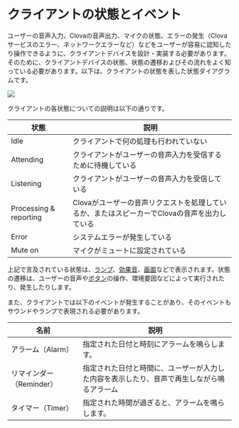 # クライアントの状態とイベント

ユーザーの音声入力、Clovaの音声出力、マイクの状態、エラーの発生（Clovaサービスのエラー、ネットワークエラーなど）などをユーザーが容易に認知したり操作できるように、クライアントデバイスを設計・実装する必要があります。そのために、クライアントデバイスの状態、状態の遷移およびその流れをよく知っている必要があります。以下は、クライアントの状態を表した状態ダイアグラムです。

![](/Design/Assets/Images/Clova-Client-State_Diagram.png)

クライアントの各状態についての説明は以下の通りです。

| 状態                | 説明                                                            |
|------------------------|--------------------------------------------------------------------|
| Idle                   | クライアントで何の処理も行われていない                             |
| Attending              | クライアントがユーザーの音声入力を受信するために待機している                        |
| Listening              | クライアントがユーザーの音声入力を受信している                            |
| Processing & reporting | Clovaがユーザーの音声リクエストを処理しているか、またはスピーカーでClovaの音声を出力している |
| Error                  | システムエラーが発生している                                                |
| Mute on                | マイクがミュートに設定されている                                               |

上記で言及されている状態は、[ランプ](/Design/Light.md)、[効果音](/Design/Sound.md#SoundEffect)、[画面](/Design/Screen.md)などで表示されます。状態の遷移は、ユーザーの音声や[ボタン](/Design/Button.md)の操作、環境要因などによって実行されたり、発生したりします。

また、クライアントでは以下のイベントが発生することがあり、そのイベントもサウンドやランプで表現される必要があります。

| 名前               | 説明                                                           |
|------------------------|--------------------------------------------------------------------|
| アラーム（Alarm）             | 指定された日付と時刻にアラームを鳴らします。                                           |
| リマインダー（Reminder）       | 指定された日付と時間に、ユーザーが入力した内容を表示したり、音声で再生しながら鳴るアラーム         |
| タイマー（Timer）            | 指定された時間が過ぎると、アラームを鳴らします。                                        |
